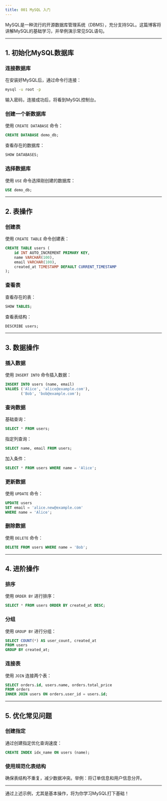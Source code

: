 ```yaml
---
title: 001 MySQL 入门
---
```



MySQL是一种流行的开源数据库管理系统（DBMS），充分支持SQL。这篇博客将讲解MySQL的基础学习，并举例演示常见SQL语句。

---

## 1. 初始化MySQL数据库

### 连接数据库

在安装好MySQL后，通过命令行连接：
```bash
mysql -u root -p
```
输入密码，连接成功后，将看到MySQL控制台。

### 创建一个新数据库
使用 `CREATE DATABASE` 命令：
```sql
CREATE DATABASE demo_db;
```
查看存在的数据库：
```sql
SHOW DATABASES;
```

### 选择数据库
使用 `USE` 命令选择刚创建的数据库：
```sql
USE demo_db;
```

---

## 2. 表操作

### 创建表
使用 `CREATE TABLE` 命令创建表：
```sql
CREATE TABLE users (
    id INT AUTO_INCREMENT PRIMARY KEY,
    name VARCHAR(100),
    email VARCHAR(100),
    created_at TIMESTAMP DEFAULT CURRENT_TIMESTAMP
);
```

### 查看表
查看存在的表：
```sql
SHOW TABLES;
```
查看表结构：
```sql
DESCRIBE users;
```

---

## 3. 数据操作

### 插入数据
使用 `INSERT INTO` 命令插入数据：
```sql
INSERT INTO users (name, email)
VALUES ('Alice', 'alice@example.com'),
       ('Bob', 'bob@example.com');
```

### 查询数据
基础查询：
```sql
SELECT * FROM users;
```
指定列查询：
```sql
SELECT name, email FROM users;
```
加入条件：
```sql
SELECT * FROM users WHERE name = 'Alice';
```

### 更新数据
使用 `UPDATE` 命令：
```sql
UPDATE users
SET email = 'alice.new@example.com'
WHERE name = 'Alice';
```

### 删除数据
使用 `DELETE` 命令：
```sql
DELETE FROM users WHERE name = 'Bob';
```

---

## 4. 进阶操作

### 排序
使用 `ORDER BY` 进行排序：
```sql
SELECT * FROM users ORDER BY created_at DESC;
```

### 分组
使用 `GROUP BY` 进行分组：
```sql
SELECT COUNT(*) AS user_count, created_at
FROM users
GROUP BY created_at;
```

### 连接表
使用 `JOIN` 连接两个表：
```sql
SELECT orders.id, users.name, orders.total_price
FROM orders
INNER JOIN users ON orders.user_id = users.id;
```

---

## 5. 优化常见问题

### 创建指定
通过创建指定优化查询速度：
```sql
CREATE INDEX idx_name ON users (name);
```

### 使用规范化表结构
确保表结构不重复，减少数据冲突。举例：将订单信息和用户信息分开。

---

通过上述示例，尤其是基本操作，将为你学习MySQL打下基础！
